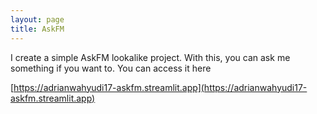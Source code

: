 ```yaml
---
layout: page
title: AskFM
---
```


I create a simple AskFM lookalike project. With this, you can ask me something if you want to. You can access it here

[https://adrianwahyudi17-askfm.streamlit.app](https://adrianwahyudi17-askfm.streamlit.app)
